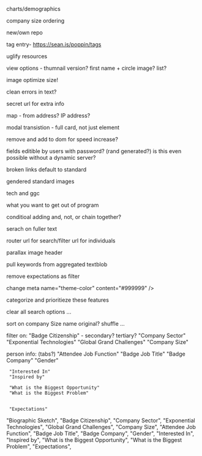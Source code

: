 

charts/demographics

company size ordering

new/own repo

tag entry- https://sean.is/poppin/tags

uglify resources

view options -
	thumnail version? first name + circle image?
	list?

image optimize size!

clean errors in text?

secret url for extra info

map - from address? IP address?

modal transistion - full card, not just <a> element

remove and add to dom for speed increase?

fields editible by users with password? (rand generated?)
	is this even possible without a dynamic server?

broken links default to standard

gendered standard images

tech and ggc

what you want to get out of program

conditioal adding
	and, not, or
		chain together?

serach on fuller text

router
	url for search/filter
	url for individuals

parallax image header


pull keywords from aggregated textblob

remove expectations as filter

change meta name="theme-color" content="#999999" />


categorize and prioritieze these features

clear all search options
...

sort on
	company Size
	name
	original?
	shuffle
	...

filter on:
	"Badge Citizenship" 		- secondary? tertiary?
	"Company Sector"
	"Exponential Technologies"
	"Global Grand Challenges"
	"Company Size"



person info: (tabs?)
	"Attendee Job Function"
	"Badge Job Title"
	"Badge Company"
	"Gender"


	 "Interested In"
	 "Inspired by"

	 "What is the Biggest Opportunity"
	 "What is the Biggest Problem"


	 "Expectations"

"Biographic Sketch",
"Badge Citizenship",
"Company Sector",
"Exponential Technologies",
"Global Grand Challenges",
"Company Size",
"Attendee Job Function",
"Badge Job Title",
"Badge Company",
"Gender",
"Interested In",
"Inspired by",
"What is the Biggest Opportunity",
"What is the Biggest Problem",
"Expectations",